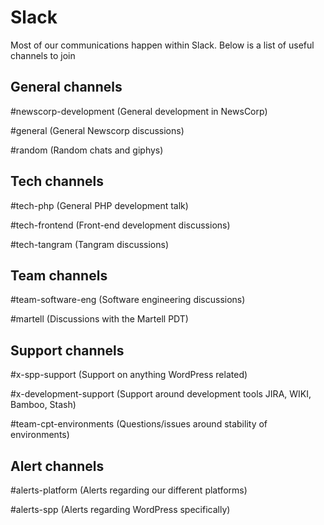 # Slack

Most of our communications happen within Slack. Below is a list of useful channels to join

## General channels ##
\#newscorp-development (General development in NewsCorp)  

\#general (General Newscorp discussions)  

\#random (Random chats and giphys)

## Tech channels ##
\#tech-php (General PHP development talk)  

\#tech-frontend (Front-end development discussions)  

\#tech-tangram (Tangram discussions)

## Team channels ##
\#team-software-eng (Software engineering discussions)  

\#martell (Discussions with the Martell PDT)

## Support channels ##
\#x-spp-support (Support on anything WordPress related)  

\#x-development-support (Support around development tools JIRA, WIKI, Bamboo, Stash)  

\#team-cpt-environments (Questions/issues around stability of environments)

## Alert channels ##
\#alerts-platform (Alerts regarding our different platforms)  

\#alerts-spp (Alerts regarding WordPress specifically)
